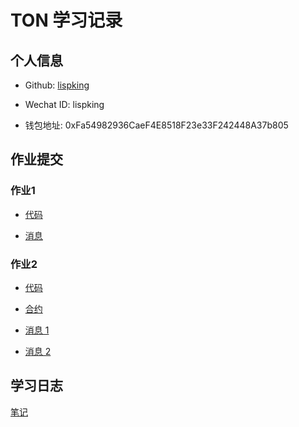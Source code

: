 # TON 学习记录

## 个人信息

* Github: [lispking](https://github.com/lispking)

* Wechat ID: lispking

* 钱包地址: 0xFa54982936CaeF4E8518F23e33F242448A37b805

## 作业提交

### 作业1

- [代码](https://github.com/lispking/tact-template/blob/task-1/sources/contract.tact)

- [消息](https://testnet.tonviewer.com/transaction/a9602d14b8746077781e770c70478e6af6dd9791b31fbfca688110e1b71c6f14)

### 作业2

- [代码](https://github.com/lispking/tact-template/blob/task-2/sources/contract.tact)

- [合约](https://testnet.tonviewer.com/EQB1SqiZgu9giDo5-OcMt7gqp7BNZs5EhdUClYg_AlT1SOry)

- [消息 1](https://testnet.tonviewer.com/transaction/33cef5ef2c2cdfbb580c71d3b7db3b89c107763b1f7c8c7a7d367a4fb8815c56)
- [消息 2](https://testnet.tonviewer.com/transaction/8df1c929c88b52ce24b747feba4401b3e20a12d723678440ef4d2d9a17f15632)

## 学习日志

[笔记](https://github.com/lispking/tact-template/blob/main/note.md)
